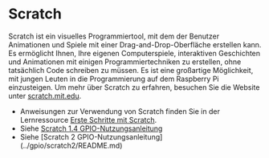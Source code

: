 # Scratch

Scratch ist ein visuelles Programmiertool, mit dem der Benutzer Animationen und Spiele mit einer Drag-and-Drop-Oberfläche erstellen kann. Es ermöglicht Ihnen, Ihre eigenen Computerspiele, interaktiven Geschichten und Animationen mit einigen Programmiertechniken zu erstellen, ohne tatsächlich Code schreiben zu müssen. Es ist eine großartige Möglichkeit, mit jungen Leuten in die Programmierung auf dem Raspberry Pi einzusteigen. Um mehr über Scratch zu erfahren, besuchen Sie die Website unter [scratch.mit.edu](http://scratch.mit.edu).

- Anweisungen zur Verwendung von Scratch finden Sie in der Lernressource [Erste Schritte mit Scratch](https://www.raspberrypi.org/learning/getting-started-with-scratch/).
- Siehe [Scratch 1.4 GPIO-Nutzungsanleitung](../gpio/scratch1/README.md)
- Siehe [Scratch 2 GPIO-Nutzungsanleitung] (../gpio/scratch2/README.md)